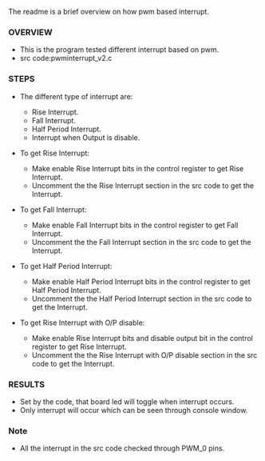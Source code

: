 
The readme is a brief overview on how pwm based interrupt.

### OVERVIEW
  * This is the program tested different interrupt based on pwm.
  * src code:pwminterrupt_v2.c

### STEPS
  * The different type of interrupt are:
    - Rise Interrupt.
    - Fall Interrupt.
    - Half Period Interrupt.
    - Interrupt when Output is disable.

  * To get Rise Interrupt:
    - Make enable Rise Interrupt bits in the control register to get Rise Interrupt.
    - Uncomment the the Rise Interrupt section in the src code to get the Interrupt.

  * To get Fall Interrupt:
    - Make enable Fall Interrupt bits in the control register to get Fall Interrupt.
    - Uncomment the the Fall Interrupt section in the src code to get the Interrupt.

  * To get Half Period Interrupt:
    - Make enable Half Period Interrupt bits in the control register to get Half Period Interrupt.
    - Uncomment the the Half Period Interrupt section in the src code to get the Interrupt.

  * To get Rise Interrupt with O/P disable:  
    - Make enable Rise Interrupt bits and disable output bit in the control register to get Rise Interrupt.
    - Uncomment the the Rise Interrupt with O/P disable section in the src code to get the Interrupt.
    

### RESULTS
  * Set by the code, that board led will toggle when interrupt occurs. 
  * Only interrupt will occur which can be seen through console window.

### Note
  - All the interrupt in the src code checked through PWM_0 pins.
